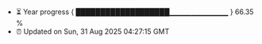 - ⏳ Year progress { ███████████████████▁▁▁▁▁▁▁▁▁▁▁ } 66.35 %
- ⏰ Updated on Sun, 31 Aug 2025 04:27:15 GMT

